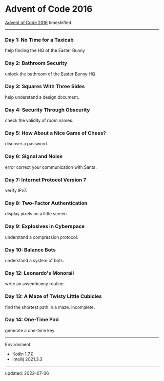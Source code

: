 # Advent of Code 2016

[Advent of Code 2016] timeshifted.

[Advent of Code 2016]:https://adventofcode.com/2016

---

### Day 1: No Time for a Taxicab

help finding the HQ of the Easter Bunny

### Day 2: Bathroom Security

unlock the bathroom of the Easter Bunny HQ

### Day 3: Squares With Three Sides

help understand a design document.

### Day 4: Security Through Obscurity

check the validity of room names.

### Day 5: How About a Nice Game of Chess?

discover a password.

### Day 6: Signal and Noise

error correct your communication with Santa.

### Day 7: Internet Protocol Version 7

verify IPv7.

### Day 8: Two-Factor Authentication

display pixels on a little screen.

### Day 9: Explosives in Cyberspace

understand a compression protocol.

### Day 10: Balance Bots

understand a system of bots.

### Day 12: Leonardo's Monorail

write an assembunny routine.

### Day 13: A Maze of Twisty Little Cubicles

find the shortest path in a maze. incomplete.

### Day 14: One-Time Pad

generate a one-time key.

---

Environment

- Kotlin 1.7.0
- Intellij 2021.3.3

---

updated: 2022-07-06